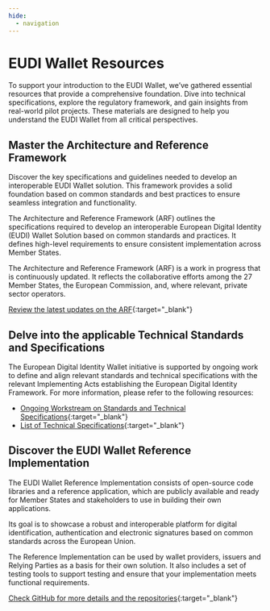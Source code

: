 ```yaml
---
hide:
  - navigation
---
```


# EUDI Wallet Resources

To support your introduction to the EUDI Wallet, we’ve gathered essential resources that provide a comprehensive foundation. Dive into technical specifications, explore the regulatory framework, and gain insights from real-world pilot projects. These materials are designed to help you understand the EUDI Wallet from all critical perspectives.

## Master the Architecture and Reference Framework

Discover the key specifications and guidelines needed to develop an interoperable EUDI Wallet solution. This framework provides a solid foundation based on common standards and best practices to ensure seamless integration and functionality. 

The Architecture and Reference Framework (ARF) outlines the specifications required to develop an interoperable European Digital Identity (EUDI) Wallet Solution based on common standards and practices. It defines high-level requirements to ensure consistent implementation across Member States.

The Architecture and Reference Framework (ARF) is a work in progress that is continuously updated. It reflects the collaborative efforts among the 27 Member States, the European Commission, and, where relevant, private sector operators.

[Review the latest updates on the ARF](https://eu-digital-identity-wallet.github.io/eudi-doc-architecture-and-reference-framework/latest/){:target="_blank"}

## Delve into the applicable Technical Standards and Specifications

The European Digital Identity Wallet initiative is supported by ongoing work to define and align relevant standards and technical specifications with the relevant Implementing Acts establishing the European Digital Identity Framework. For more information, please refer to the following resources:

- [Ongoing Workstream on Standards and Technical Specifications](https://github.com/eu-digital-identity-wallet/eudi-doc-standards-and-technical-specifications){:target="_blank"}
- [List of Technical Specifications](https://github.com/eu-digital-identity-wallet/eudi-doc-standards-and-technical-specifications/blob/main/docs/technical-specifications/README.md){:target="_blank"}

## Discover the EUDI Wallet Reference Implementation

The EUDI Wallet Reference Implementation consists of open-source code libraries and a reference application, which are publicly available and ready for Member States and stakeholders to use in building their own applications.

Its goal is to showcase a robust and interoperable platform for digital identification, authentication and electronic signatures based on common standards across the European Union.

The Reference Implementation can be used by wallet providers, issuers and Relying Parties as a basis for their own solution. It also includes a set of testing tools to support testing and ensure that your implementation meets functional requirements.

[Check GitHub for more details and the repositories](https://github.com/eu-digital-identity-wallet/.github/blob/main/profile/reference-implementation.md){:target="_blank"}

